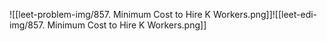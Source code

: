 ![[leet-problem-img/857. Minimum Cost to Hire K Workers.png]]![[leet-edi-img/857. Minimum Cost to Hire K Workers.png]]